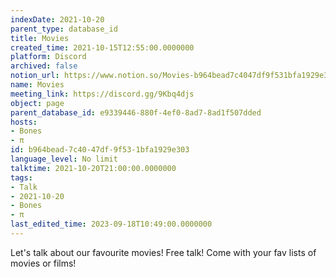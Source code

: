```yaml
---
indexDate: 2021-10-20
parent_type: database_id
title: Movies
created_time: 2021-10-15T12:55:00.0000000
platform: Discord
archived: false
notion_url: https://www.notion.so/Movies-b964bead7c4047df9f531bfa1929e303
name: Movies
meeting_link: https://discord.gg/9Kbq4djs
object: page
parent_database_id: e9339446-880f-4ef0-8ad7-8ad1f507dded
hosts:
- Bones
- π
id: b964bead-7c40-47df-9f53-1bfa1929e303
language_level: No limit
talktime: 2021-10-20T21:00:00.0000000
tags:
- Talk
- 2021-10-20
- Bones
- π
last_edited_time: 2023-09-18T10:49:00.0000000
---
```


Let's talk about our favourite movies!
Free talk! Come with your fav lists of movies or films!


